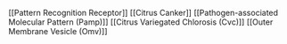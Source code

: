 [[Pattern Recognition Receptor]]
[[Citrus Canker]]
[[Pathogen-associated Molecular Pattern (Pamp)]]
[[Citrus Variegated Chlorosis (Cvc)]]
[[Outer Membrane Vesicle (Omv)]]
